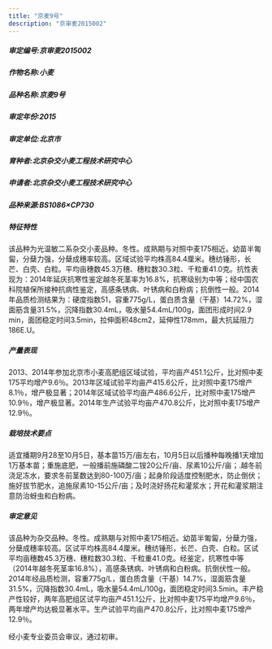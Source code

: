 ```yaml
---
title: "京麦9号"
description: "京审麦2015002"
---
```

##### 审定编号:京审麦2015002

##### 作物名称:小麦

##### 品种名称:京麦9号

##### 审定年份:2015

##### 审定单位:北京市

##### 育种者:北京杂交小麦工程技术研究中心

##### 申请者:北京杂交小麦工程技术研究中心

##### 品种来源:BS1086×CP730

##### 特征特性
该品种为光温敏二系杂交小麦品种。冬性。成熟期与对照中麦175相近。幼苗半匍匐，分蘖力强，分蘖成穗率较高。区域试验平均株高84.4厘米。穗纺锤形，长芒、白壳、白粒。平均亩穗数45.3万穗、穗粒数30.3粒、千粒重41.0克。抗性表现为：2014年延庆抗寒性鉴定越冬死茎率为16.8%，抗寒级别为中等；经中国农科院植保所接种抗病性鉴定，高感条锈病、叶锈病和白粉病；抗倒性一般。2014年品质检测结果为：硬度指数51，容重775g/L，蛋白质含量（干基）14.72%，湿面筋含量31.5%，沉降指数30.4mL，吸水量54.4mL/100g，面团形成时间2.9 min，面团稳定时间3.5min，拉伸面积48cm2，延伸性178mm，最大抗延阻力186E.U。

##### 产量表现
2013、2014年参加北京市小麦高肥组区域试验，平均亩产451.1公斤，比对照中麦175平均增产9.6％。2013年区域试验平均亩产415.6公斤，比对照中麦175增产8.1％，增产极显著；2014年区域试验平均亩产486.6公斤，比对照中麦175增产10.9％，增产极显著。2014年生产试验平均亩产470.8公斤，比对照中麦175增产12.9％。

##### 栽培技术要点
适宜播期9月28至10月5日，基本苗15万/亩左右，10月5日以后播种每晚播1天增加1万基本苗；重施底肥，一般播前施磷酸二铵20公斤/亩、尿素10公斤/亩；.越冬前浇足冻水，要求冬前茎数达到80-100万/亩；起身阶段适度控制肥水，防止倒伏；施好拔节肥水，追施尿素10-15公斤/亩；及时浇好扬花和灌浆水；开花和灌浆期注意防治蚜虫和白粉病。

##### 审定意见
该品种为杂交品种。冬性。成熟期与对照中麦175相近。幼苗半匍匐，分蘖力强，分蘖成穗率较高。区试平均株高84.4厘米。穗纺锤形，长芒、白壳、白粒。区试平均亩穗数45.3万穗、穗粒数30.3粒、千粒重41.0克。经鉴定，抗寒性中等（2014年越冬死茎率16.8%），高感条锈病、叶锈病和白粉病。抗倒伏性一般。2014年经品质检测，容重775g/L，蛋白质含量（干基）14.7%，湿面筋含量31.5%，沉降指数30.4mL，吸水量54.4mL/100g，面团稳定时间3.5min。丰产稳产性较好，两年高肥组区试平均亩产451.1公斤，比对照中麦175平均增产9.6％，两年增产均达极显著水平。生产试验平均亩产470.8公斤，比对照中麦175增产12.9％。
经小麦专业委员会审议，通过初审。

